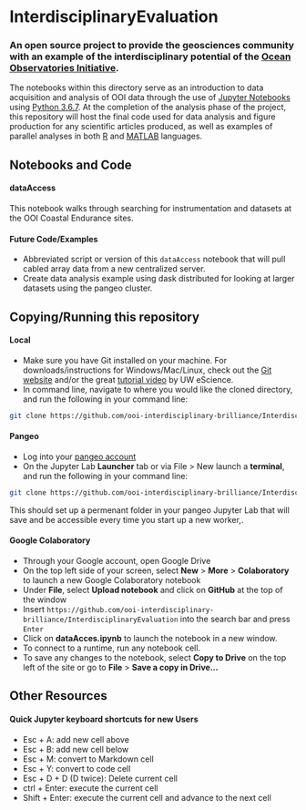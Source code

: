 # InterdisciplinaryEvaluation
### An open source project to provide the geosciences community with an example of the interdisciplinary potential of the [Ocean Observatories Initiative](https://oceanobservatories.org/).

The notebooks within this directory serve as an introduction to data acquisition and analysis of OOI data through the use of [Jupyter Notebooks](https://jupyter.org/) using [Python 3.6.7](https://www.mathworks.com/products/matlab.html). At the completion of the analysis phase of the project, this repository will host the final code used for data analysis and figure production for any scientific articles produced, as well as examples of parallel analyses in both [R](https://www.r-project.org/) and [MATLAB](https://www.mathworks.com/products/matlab.html) languages.


## Notebooks and Code

#### dataAccess
This notebook walks through searching for instrumentation and datasets at the OOI Coastal Endurance sites.


#### Future Code/Examples
- Abbreviated script or version of this `dataAccess` notebook that will pull cabled array data from a new centralized server.
- Create data analysis example using dask distributed for looking at larger datasets using the pangeo cluster.

## Copying/Running this repository
#### Local
- Make sure you have Git installed on your machine.  For downloads/instructions for Windows/Mac/Linux, check out the [Git website](https://git-scm.com/) and/or the great [tutorial video](https://www.youtube.com/watch?v=wyiiTHVEF8k&feature=youtu.be) by UW eScience.
- In command line, navigate to where you would like the cloned directory, and run the following in your command line:
```bash
git clone https://github.com/ooi-interdisciplinary-brilliance/InterdisciplinaryEvaluation.git
```

#### Pangeo
- Log into your [pangeo account](https://nasa.pangeo.io/hub/login)
- On the Jupyter Lab **Launcher** tab or via File > New launch a **terminal**, and run the following in your command line:
```bash
git clone https://github.com/ooi-interdisciplinary-brilliance/InterdisciplinaryEvaluation.git
```
This should set up a permenant folder in your pangeo Jupyter Lab that will save and be accessible every time you start up a new worker,.

#### Google Colaboratory
- Through your Google account, open Google Drive
- On the top left side of your screen, select **New** > **More** > **Colaboratory** to launch a new Google Colaboratory notebook
- Under **File**, select **Upload notebook** and click on **GitHub** at the top of the window
- Insert `https://github.com/ooi-interdisciplinary-brilliance/InterdisciplinaryEvaluation` into the search bar and press `Enter`
- Click on **dataAcces.ipynb** to launch the notebook in a new window.  
- To connect to a runtime, run any notebook cell.
- To save any changes to the notebook, select **Copy to Drive** on the top left of the site or go to **File** > **Save a copy in Drive...**

## Other Resources
#### Quick Jupyter keyboard shortcuts for new Users
- Esc + A: add new cell above
- Esc + B: add new cell below
- Esc + M: convert to Markdown cell
- Esc + Y: convert to code cell
- Esc + D + D (D twice): Delete current cell
- ctrl + Enter: execute the current cell
- Shift + Enter: execute the current cell and advance to the next cell

